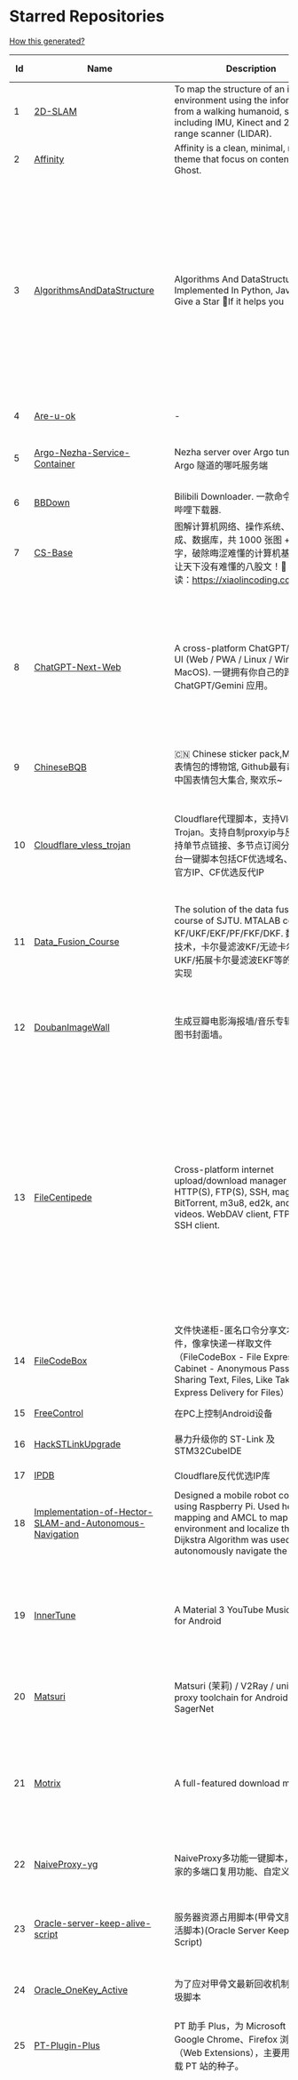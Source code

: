 # Starred Repositories  
[How this generated?](../master/USAGE.md)  
  
| Id 			| Name			| Description | Star Counts | Topics/Tags   | Last Updated 	|  
| ----------- | ----------- 	| ----------- | ----------- | ----------- 	| -----------   |  
|1|[2D-SLAM](https://github.com/Pontusun/2D-SLAM.git)|To map the structure of an indoor environment using the information from a walking humanoid, sensors including IMU, Kinect and 2D laser range scanner (LIDAR).|14||2-4-2015|  
|2|[Affinity](https://github.com/Showfom/Affinity.git)|Affinity is a clean, minimal, modern theme that focus on content for Ghost.|137|ghost, ghost-theme, ghost-themes|16-12-2019|  
|3|[AlgorithmsAndDataStructure](https://github.com/Py-Contributors/AlgorithmsAndDataStructure.git)|Algorithms And DataStructure Implemented In Python, Java & CPP, Give a Star 🌟If it helps you|937|data-structures, algorithms-and-data-structures, python-data-structures, python-algorithms, backtracking-algorithm, linkedlist, algorithm, cpp, python, algorithms, open-source, java, javascript, python3, computer-science|2-6-2024|  
|4|[Are-u-ok](https://github.com/AUK9527/Are-u-ok.git)|-|8428||13-8-2024|  
|5|[Argo-Nezha-Service-Container](https://github.com/fscarmen2/Argo-Nezha-Service-Container.git)|Nezha server over Argo tunnel 使用 Argo 隧道的哪吒服务端|603|nezha, probe, argo, cloudflared, paas, tunnel, vps|18-6-2024|  
|6|[BBDown](https://github.com/nilaoda/BBDown.git)|Bilibili Downloader. 一款命令行式哔哩哔哩下载器.|9226|downloader|14-8-2024|  
|7|[CS-Base](https://github.com/xiaolincoder/CS-Base.git)|图解计算机网络、操作系统、计算机组成、数据库，共 1000 张图 + 50 万字，破除晦涩难懂的计算机基础知识，让天下没有难懂的八股文！🚀 在线阅读：https://xiaolincoding.com  |13775|java, cpp, python, c, golang, linux, network, tcp|5-7-2024|  
|8|[ChatGPT-Next-Web](https://github.com/ChatGPTNextWeb/ChatGPT-Next-Web.git)|A cross-platform ChatGPT/Gemini UI (Web / PWA / Linux / Win / MacOS). 一键拥有你自己的跨平台 ChatGPT/Gemini 应用。|74271|chatgpt, nextjs, vercel, webui, cross-platform, tauri, tauri-app, react, desktop, gemini, fe, gemini-pro, gemini-server, gemini-ultra, ollama, groq, claude, calclaude, gpt-4o|24-8-2024|  
|9|[ChineseBQB](https://github.com/zhaoolee/ChineseBQB.git)|🇨🇳 Chinese sticker pack,More joy / 表情包的博物馆, Github最有毒的仓库, 中国表情包大集合, 聚欢乐~|12109||15-6-2024|  
|10|[Cloudflare_vless_trojan](https://github.com/yonggekkk/Cloudflare_vless_trojan.git)|Cloudflare代理脚本，支持Vless与Trojan。支持自制proxyip与反代ip！支持单节点链接、多节点订阅分享。多平台一键脚本包括CF优选域名、CF优选官方IP、CF优选反代IP|3947|cdn, vless, cloudflare-workers, v2ray, xray, ygkkk, cloudflare-pages, cloudflare, trojan, base64, clash-meta, sing-box|25-8-2024|  
|11|[Data_Fusion_Course](https://github.com/ChangjingLiu/Data_Fusion_Course.git)|The solution of the data fusion  course of SJTU. MTALAB code for KF/UKF/EKF/PF/FKF/DKF. 数据融合技术，卡尔曼滤波KF/无迹卡尔曼滤波UKF/拓展卡尔曼滤波EKF等的MATLAB实现|62|kalman-filter, kalman|9-7-2023|  
|12|[DoubanImageWall](https://github.com/icue/DoubanImageWall.git)|生成豆瓣电影海报墙/音乐专辑封面墙/图书封面墙。|202|douban, douban-movie, douban-music, douban-crawler, douban-spider, douban-book|15-8-2024|  
|13|[FileCentipede](https://github.com/filecxx/FileCentipede.git)|Cross-platform internet upload/download manager for HTTP(S), FTP(S), SSH, magnet-link, BitTorrent, m3u8, ed2k, and online videos.  WebDAV client, FTP client, SSH client.|7277|bittorrent-client, download-manager, download-videos, bt, magnet, libtorrent, http-client, ftp-client, download, video-downloader, stream-downloader, torrent, qbittorrent, transmission, webdav-client, ssh-client, m3u8, remote-download, qt|29-7-2024|  
|14|[FileCodeBox](https://github.com/vastsa/FileCodeBox.git)|文件快递柜-匿名口令分享文本，文件，像拿快递一样取文件（FileCodeBox - File Express Cabinet - Anonymous Passcode Sharing Text, Files, Like Taking Express Delivery for Files）|3766|python, anonymous, fastapi, tool, filecodebox|28-7-2024|  
|15|[FreeControl](https://github.com/pdone/FreeControl.git)|在PC上控制Android设备|1861|android, adb, scrcpy|19-7-2024|  
|16|[HackSTLinkUpgrade](https://github.com/armink/HackSTLinkUpgrade.git)|暴力升级你的 ST-Link 及 STM32CubeIDE|92|st-link, stm32, stcubeide, cubeide|4-12-2022|  
|17|[IPDB](https://github.com/ymyuuu/IPDB.git)|Cloudflare反代优选IP库|1166||25-8-2024|  
|18|[Implementation-of-Hector-SLAM-and-Autonomous-Navigation](https://github.com/Badri-R-S/Implementation-of-Hector-SLAM-and-Autonomous-Navigation.git)|Designed a mobile robot controlled using Raspberry Pi. Used hector mapping and AMCL to map the environment and localize the robot. Dijkstra Algorithm was used to autonomously navigate the robot.|2|amcl, hector-slam, ros, slam|13-11-2022|  
|19|[InnerTune](https://github.com/z-huang/InnerTune.git)|A Material 3 YouTube Music client for Android|3944|music, music-player, youtube, android, youtube-music, material-design, materialyou, innertube|25-8-2024|  
|20|[Matsuri](https://github.com/MatsuriDayo/Matsuri.git)|Matsuri (茉莉) / V2Ray / universal proxy toolchain for Android / Fork of SagerNet|2520|android, shadowsocks, v2ray, anticensorship|30-6-2023|  
|21|[Motrix](https://github.com/agalwood/Motrix.git)|A full-featured download manager.|44710|motrix, aria2, download-manager, macos, windows, linux, bittorrent, magnet, electron, bt, mac, download, torrent|7-6-2023|  
|22|[NaiveProxy-yg](https://github.com/yonggekkk/NaiveProxy-yg.git)|NaiveProxy多功能一键脚本，全网独家的多端口复用功能、自定义伪装站|299|acme, naiveproxy, warp, ygkkk|18-12-2023|  
|23|[Oracle-server-keep-alive-script](https://github.com/spiritLHLS/Oracle-server-keep-alive-script.git)|服务器资源占用脚本(甲骨文服务器保活脚本)(Oracle Server Keep Alive Script)|1599|alive, centos, debian, oracle, redhat, server, ubuntu, bash, oracle-cloud, dynamic, speedtest-cli, speedtest-go|22-10-2023|  
|24|[Oracle_OneKey_Active](https://github.com/Mrmineduce21/Oracle_OneKey_Active.git)|为了应对甲骨文最新回收机制而作的垃圾脚本|296||15-3-2023|  
|25|[PT-Plugin-Plus](https://github.com/pt-plugins/PT-Plugin-Plus.git)|PT 助手 Plus，为 Microsoft Edge、Google Chrome、Firefox 浏览器插件（Web Extensions），主要用于辅助下载 PT 站的种子。|6604|chrome-extension, firefox-addon, web-extension, edge-extension|3-8-2024|  
|26|[PathPlanning](https://github.com/zhm-real/PathPlanning.git)|Common used path planning algorithms with animations.|7775|astar, anytime-repairing-astar, learning-realtime-astar, realtime-adaptive-astar, lifelong-planning-astar, dstar, dstar-lite, anytime-dstar, rrt, rrt-star, rrt-connect, dynamic-rrt, extended-rrt, informed-rrt-star, fast-marching-trees, rrt-star-smart, batch-informed-trees, path-planning|14-12-2020|  
|27|[ROS-Autonomous-Robot](https://github.com/Abinay-Brown/ROS-Autonomous-Robot.git)|Autonomous Differential Drive Robot equipped with LIDAR AND IMU uses Hector-SLAM for mapping and ROS Navigation Stack to navigate autonomously|8||27-7-2023|  
|28|[STranslate](https://github.com/ZGGSONG/STranslate.git)|A ready-to-use, ready-to-go translation ocr tool developed by WPF/WPF 开发的一款即开即用、即用即走的翻译、OCR工具|1609|deepl, wpf, mvvm, bing, openai, ocr, paddleocr, stranslate|24-8-2024|  
|29|[Shadowrocket-ADBlock-Rules](https://github.com/h2y/Shadowrocket-ADBlock-Rules.git)|提供多款 Shadowrocket 规则，带广告过滤功能。用于 iOS 未越狱设备选择性地自动翻墙。|15579|shadowrocket, surge, gfw, shadowsocks, shadowsocksr, ssr, proxy|12-4-2021|  
|30|[SteamTools](https://github.com/BeyondDimension/SteamTools.git)|🛠「Watt Toolkit」是一个开源跨平台的多功能 Steam 工具箱。|19368|steam, csharp, dotnet, wpf, mvvm, xaml, avalonia, avaloniaui, dotnetcore, cross-platform, steamtools, linux-app, windows-app, macos-app, ios-app, android-app, crossplatform|22-8-2024|  
|31|[Telegraph-Image](https://github.com/cf-pages/Telegraph-Image.git)|Image Hosting solution, Flickr/imgur alternative, make it easy for users to share their images. Using Cloudflare Pages and Telegraph.|3038|cloudflare, cloudflare-pages, flickr, image, image-host, image-hosting, image-sharing, imgur, serverless, telegraph, upload-images|7-7-2024|  
|32|[Umi-OCR](https://github.com/hiroi-sora/Umi-OCR.git)|OCR software, free and offline. 开源、免费的离线OCR软件。支持截屏/批量导入图片，PDF文档识别，排除水印/页眉页脚，扫描/生成二维码。内置多国语言库。|24181|paddleocr, ocr, ocr-python, umi-ocr, qml, qt, screenshot|22-8-2024|  
|33|[UnblockNeteaseMusic](https://github.com/nondanee/UnblockNeteaseMusic.git)|Revive unavailable songs for Netease Cloud Music|17390|netease-cloud-music, unblocker, proxy-server|22-12-2020|  
|34|[VipVideo](https://github.com/iodefog/VipVideo.git)|各大网站vip视频、世界杯直播（CCTV5）免费观看 - Mac版。付费电影，VIP会员剧等，去广告播放。自用视频或者电影URL，音乐破解URL，CCTV等电视播放URL，爱奇艺、腾讯视频、芒果视频、bilibili、美剧、韩剧、日剧、音乐破解|3093||18-1-2023|  
|35|[WorkerVless2sub](https://github.com/cmliu/WorkerVless2sub.git)|这个是一个将 Cloudflare Workers - VLESS 搭配 自建优选域名 的 订阅生成器|3051||25-8-2024|  
|36|[X-TRACK](https://github.com/FASTSHIFT/X-TRACK.git)|A GPS bicycle speedometer that supports offline maps and track recording |5336|gps, gps-tracking, bicycle, speedometer, offline-maps, mcu, lvgl, mvp, gpx|21-8-2024|  
|37|[YYeTsBot](https://github.com/tgbot-collection/YYeTsBot.git)|🎬 人人影视 机器人和网站，包含人人影视全部资源以及众多网友的网盘分享|14130|yyets, telegram-bot, movies, tv-shows, bot, zimuxia|21-7-2024|  
|38|[aliyundrive-webdav](https://github.com/messense/aliyundrive-webdav.git)|阿里云盘 WebDAV 服务|9592|aliyundrive, aliyundrive-client, webdav-server, openwrt-package, luci-app|23-7-2024|  
|39|[aria2](https://github.com/aria2/aria2.git)|aria2 is a lightweight multi-protocol & multi-source, cross platform download utility operated in command-line. It supports HTTP/HTTPS, FTP, SFTP, BitTorrent and Metalink.|34836|cpp11, http, ftp, sftp, bittorrent, rpc, download, metalink|30-6-2024|  
|40|[awesome-english-ebooks](https://github.com/hehonghui/awesome-english-ebooks.git)|经济学人(含音频)、纽约客、卫报、连线、大西洋月刊等英语杂志免费下载,支持epub、mobi、pdf格式, 每周更新|20599|download, ebooks, economist, economist-ebooks, new-yorker, pdf|23-8-2024|  
|41|[awesome-toolbox-chinese](https://github.com/bestxtools/awesome-toolbox-chinese.git)|🧰 优秀工具箱集合 - 收集，推荐好用、优秀的工具箱。工具箱大全。  https://awesome-toolbox-chinese.bestxtools.com/   https://😎🧰.bestxtools.com/|982|toolbox, toolboxes, tools, awesome-list, awesome, awesome-toolbox, awesome-tools, online-tools, online-tools-websites, bestxtools|28-8-2023|  
|42|[bili2text](https://github.com/lanbinshijie/bili2text.git)|Bilibili视频转文字，一步到位，输入链接即可使用|525||18-7-2024|  
|43|[biliup](https://github.com/biliup/biliup.git)|全自动录播、直播录制、分p投稿工具，支持twitch、ytb频道搬运。|3076|bilibili, huya, douyu, douyin, bilibiliupload, youtube, twitch, downloader, download|17-8-2024|  
|44|[cashbook-web](https://github.com/dingdangdog/cashbook-web.git)|Docker部署的Web记账本。|61|cashbook, web, docker, ledger|17-8-2024|  
|45|[clash-verge-rev](https://github.com/clash-verge-rev/clash-verge-rev.git)|Continuation of Clash Verge - A Clash Meta GUI based on Tauri (Windows, MacOS, Linux)|30718|clash, clash-meta, clash-verge, linux, mac, tauri-app, windows, mihomo|23-8-2024|  
|46|[cloudflare](https://github.com/ip-scanner/cloudflare.git)|-|3670||14-2-2024|  
|47|[cloudflare_temp_email](https://github.com/dreamhunter2333/cloudflare_temp_email.git)|CloudFlare free temp domain email 免费收发 临时域名邮箱 支持附件 IMAP SMTP TelegramBot|1906|cloudflare-email, cloudflare-pages, cloudflare-workers, email, free|25-8-2024|  
|48|[dijkstras-algorithm](https://github.com/mburst/dijkstras-algorithm.git)|Implementations of Dijkstra's shortest path algorithm in different languages|524||21-2-2023|  
|49|[echarts](https://github.com/apache/echarts.git)|Apache ECharts is a powerful, interactive charting and data visualization library for browser|59998|echarts, data-visualization, charts, charting-library, visualization, apache, data-viz, canvas, svg|12-8-2024|  
|50|[extract_forward_tgbot](https://github.com/AhFeil/extract_forward_tgbot.git)|存储转发给它的消息，并能推送到网页，方便查看编辑信息，附带拼接图片、视频转 GIF 功能。 Store the messages forwarded to it, and be able to push them to the web page, for easy viewing and editing of the information.|94|python3, telegram-bot|22-6-2024|  
|51|[free](https://github.com/freefq/free.git)|翻墙、免费翻墙、免费科学上网、免费节点、免费梯子、免费ss/v2ray/trojan节点、蓝灯、谷歌商店、翻墙梯子|36688|fanqiang, v2ray, lantern, trojan, freefq, gfw, vmess, bulink, vpn, shadowsocks|6-2-2024|  
|52|[get_subscribe](https://github.com/ermaozi/get_subscribe.git)|✈️ 免费机场  / 免费VPN -> 自动获取免 clash/v2ray/trojan/sr/ssr 订阅链接，间隔12小时持续更新   科学上网   翻墙|6572|clash, v2ray, trojan, trojan-go, sr, ssr, android, vpn|25-8-2024|  
|53|[halo](https://github.com/halo-dev/halo.git)|强大易用的开源建站工具。|32987|halo, cms, halocms, content-management-system, blog, blog-engine|25-8-2024|  
|54|[hector_slam_Ceres](https://github.com/wenbowen123/hector_slam_Ceres.git)|"Localization and Perception for Control and Decision-Making of a Low-Speed Autonomous Shuttle in a Campus Pilot Deployment." SAE International Journal of Connected and Automated Vehicles 1, no. 12-01-02-0003 (2018).|23|slam, robotics, self-driving-car, ceres-solver|21-4-2019|  
|55|[hexo](https://github.com/hexojs/hexo.git)|A fast, simple & powerful blog framework, powered by Node.js.|39085|hexo, javascript, nodejs, static-site-generator, typescript|1-7-2024|  
|56|[html5-speedtest](https://github.com/insoxin/html5-speedtest.git)|一个基于HTML5的Speedtest 开源速度测试(服务器网速)只有9kb的精简汉化|112|html5-speedtest, speedtest|20-9-2019|  
|57|[iptv-sources](https://github.com/HerbertHe/iptv-sources.git)|Autoupdate iptv sources|5945|iptv, iptv-channels, iptv-m3u, m3u, kodi, tvbox, diyp, docker|10-8-2024|  
|58|[iptv-sources](https://github.com/wuhu-pig/iptv-sources.git)|自动抓取更新iptv源 Autoupdate iptv sources|1||17-12-2023|  
|59|[jpg2gif](https://github.com/hellodk34/jpg2gif.git)|把telegram导出的jpg/jpeg/png静态表情图片转换成微信能够导入的.gif文件|80|sticker, stickers, telegram|10-4-2024|  
|60|[keyword_alert_bot](https://github.com/Hootrix/keyword_alert_bot.git)|telegram keyword alert bot ⏰|230|telegram-bot, bot, python, telegram, docker, sqlite|11-7-2024|  
|61|[lottie-converter](https://github.com/ed-asriyan/lottie-converter.git)|Converts Lottie Animations (.json / .lottie) and Telegram stickers (*.tgs) to GIF / PNG / APNG / WEBP / WEBM|792|tgs, telegram, gif, sticker, lottie, stickers, animated-stickers, gifski, webp, apng, png, tgs-to-apng, tgs-to-gif, tgs-to-png, tgs-to-webp, lottie-to-apng, lottie-to-gif, lottie-to-webp, lottie-to-webm, webm|26-5-2024|  
|62|[matlab_motion_planning](https://github.com/ai-winter/matlab_motion_planning.git)|Motion planning and Navigation of AGV/AMR：matlab implementation of Dijkstra, A*, Theta*, JPS, D*, LPA*, D* Lite, RRT, RRT*, RRT-Connect, Informed RRT*, ACO, Voronoi, PID, LQR, MPC, APF, RPP, DWA, DDPG, Bezier, B-spline, Dubins, Reeds-Shepp etc.|272|a-star, d-star, dijkstra, dynamic-window-approach, informed-rrt-star, jump-point-search, motion-planning, rrt, rrt-connect, rrt-star, ant-colony-optimization, pid-control, voronoi, theta-star, artificial-potential-field, lqr-controller, mpc-control|8-2-2024|  
|63|[mdx-editor](https://github.com/maqi1520/mdx-editor.git)|⛷ A versatile WeChat typesetting editor，also a cross-platform Markdown note-taking software ⛷ 微信排版编辑器，也是一款跨平台 Markdown 笔记软件|1008|mdx, online, markdown-editor, markdown, nextjs|18-8-2024|  
|64|[mihomo](https://github.com/MetaCubeX/mihomo.git)|A simple Python Pydantic model for Honkai: Star Rail parsed data from the Mihomo API.|14901|honkai-star-rail, mihomo, python, star-rail-api|18-5-2024|  
|65|[n8n](https://github.com/n8n-io/n8n.git)|Free and source-available fair-code licensed workflow automation tool. Easily automate tasks across different services.|44227|automation, automated, ipaas, n8n, workflow, typescript, node, self-hosted, integrations, workflow-automation, cli, development, docker, low-code, low-code-development-platform, data-flow, integration-framework, apis, low-code-platform, no-code|24-8-2024|  
|66|[nekoray](https://github.com/MatsuriDayo/nekoray.git)|Qt based cross-platform GUI proxy configuration manager (backend: sing-box)|12037|linux, proxy, qt, shadowsocks, sing-box, trojan, v2ray, vless, vmess, windows|20-7-2024|  
|67|[new-pac](https://github.com/Alvin9999/new-pac.git)|翻墙-科学上网、自由上网、免费科学上网、免费翻墙、油管youtube、fanqiang、VPN、一键翻墙浏览器，vps一键搭建翻墙服务器脚本/教程，免费shadowsocks/ss/ssr/v2ray/goflyway账号/节点，翻墙梯子，电脑、手机、iOS、安卓、windows、Mac、Linux、路由器翻墙、科学上网|53947|fanqiang, free-ssr, free-ss, ssr, shadowsocks, v2ray, gfw, shadowsocksr, ss, vmess, brook, goflyway, naiveproxy, freegate, kcptun, trojan, vpn, lantern|24-8-2024|  
|68|[ott](https://github.com/jianchang512/ott.git)|Api tool for local offline text translation supporting multiple languages/支持多语言的本地离线文字翻译api|410|translate, translation, translator|30-3-2024|  
|69|[plugins](https://github.com/typecho-fans/plugins.git)|Typecho Fans插件作品目录|1741|typecho, typecho-plugin, php, javascript|11-8-2024|  
|70|[qrcp](https://github.com/claudiodangelis/qrcp.git)|:zap: Transfer files over wifi from your computer to your mobile device by scanning a QR code without leaving the terminal.|9910|utility, golang, qrcode, cli, command-line|3-2-2024|  
|71|[radishes](https://github.com/radishes-music/radishes.git)|Cross-platform copyright-free music platform（跨平台的无版权的音乐平台）. 支持 windows / macos / linux / web|1090|radishes, music, electron, vue3, typescript, id3-writer, id3-reader, music-player, unblock, vip|26-5-2024|  
|72|[robot_pose_ekf](https://github.com/ros-planning/robot_pose_ekf.git)|robot_pose_ekf package for ROS Melodic and later|278||2-3-2021|  
|73|[robot_pose_ekf](https://github.com/udacity/robot_pose_ekf.git)|The robot_pose_ekf ROS package applies sensor fusion on the robot IMU and odometry values to estimate its 3D pose.|357||8-12-2021|  
|74|[robot_pose_ekf_learning](https://github.com/WinDistance/robot_pose_ekf_learning.git)|robot_pose_ekf 注释|5||20-11-2019|  
|75|[robot_pose_ekf_study](https://github.com/qianlima8888/robot_pose_ekf_study.git)|对ros下的robot_pose_ekf包源码依照个人理解添加注释|3||17-4-2019|  
|76|[rrt-algorithms](https://github.com/motion-planning/rrt-algorithms.git)|n-dimensional RRT, RRT* (RRT-Star)|596|geometry, rrt, rrt-star, algorithm, algorithms, random, motion-planning, tree|20-5-2024|  
|77|[scoutrobot](https://github.com/abelmeadows/scoutrobot.git)|We have successfully implemented the autonomous navigation of UAV with our custom python node using LiDAR ; 2D mapping with Hector SLAM and 3D mapping using Octomap algorithms in the ROS simulation environment. We also implemented an algorithm to manage the battery life of the UAV though which the UAV can use to return home when the battery-level drops down to a certain percentage.|51||27-4-2019|  
|78|[server](https://github.com/screego/server.git)|screen sharing for developers https://screego.net/|7556|webrtc, screensharing-tool, privacy, selfhosted, docker, go|25-8-2024|  
|79|[shuyuan](https://github.com/shidahuilang/shuyuan.git)|香色闺阁+阅读3.0书源+源阅读+爱阅书香+千阅+花火阅读+读不舍手+IPTV源+IPA巨魔应用=自动更新|5204|xiangsegige, reader, shuyuan, yuedu, aiyueshuxiang, yuanyuedu, iptv, ipa, trollstore, tts|25-8-2024|  
|80|[sing-box_hysteria2_tuic_argo_reality](https://github.com/yonggekkk/sing-box_hysteria2_tuic_argo_reality.git)|sing-box精装桶一键脚本【Hysteria2、Tuic5、Vless-reality、Vmess-ws/argo】：支持alpine系统，多端口跳跃、自签/acme双证书切换、Argo固定临时双隧道（可共存）；附singbox电脑网页客户端下载|1867|argo, clash-meta, hysteria2, sing-box, v2rayn, openclash, shadowrocket, cloudflared, acme, telegram-bot, geosite, v2ray, xray, tuic, warp, alpine|17-7-2024|  
|81|[sshwifty](https://github.com/nirui/sshwifty.git)|Web SSH & Telnet (WebSSH & WebTelnet client) 🔮|2294|webssh, webssh2, webtelnet, telnet, ssh|24-8-2024|  
|82|[starred-repo-toc](https://github.com/yks0000/starred-repo-toc.git)|Generates Markdown table for all Starred Repositories by a GitHub user.|38|starred-repositories, starred|25-8-2024|  
|83|[translators](https://github.com/zotero/translators.git)|Zotero Translators|1225||22-8-2024|  
|84|[v2rayN](https://github.com/2dust/v2rayN.git)|A GUI client for Windows, support Xray core and v2fly core and others|66163|windows, proxy, socks5, shadowsocks, trojan, v2ray, v2fly, xray, vmess, vless, xtls|22-8-2024|  
|85|[vaultwarden](https://github.com/dani-garcia/vaultwarden.git)|Unofficial Bitwarden compatible server written in Rust, formerly known as bitwarden_rs|36183|vaultwarden, bitwarden, rust, docker, rocket, hacktoberfest, bitwarden-rs|24-8-2024|  
|86|[vps-inventory-monitoring](https://github.com/546669204/vps-inventory-monitoring.git)|VPS库存监控系统 --- 实时把握库存信息|324||8-7-2019|  
|87|[warp-yg](https://github.com/yonggekkk/warp-yg.git)|warp多功能一键脚本，支持warp-go与wgcf切换，无限生成warp配置文件，支持升级warp+、warp团队账户，查看VPS本地IP、netflix、chatgpt解锁状态|3579|netflix, warp, warp-go, wgcf, cloudflare, ygkkk, chatgpt, socks5-proxy, warp-cli, vpn, endpoint, replit, wireguard|8-5-2024|  
|88|[wifi-cracking](https://github.com/brannondorsey/wifi-cracking.git)|Crack WPA/WPA2 Wi-Fi Routers with Airodump-ng and Aircrack-ng/Hashcat|11307|wifi, wpa2-cracking, aircrack-ng, hashcat, hacking, tutorial, cracking, password-cracking|18-5-2018|  
|89|[x-ui-yg](https://github.com/yonggekkk/x-ui-yg.git)|x-ui精简修改版脚本，支持alpine系统，集成argo固定临时双隧道（可共存），支持部分节点聚合订阅、sing-box订阅、clash-meta订阅的配置输出|1562|acme, bbr, x-ui, xray-core, ygkkk, ipv4, ipv6, socks5, wireguard, chatgpt, warp, argo, cloudflared, clash-meta, sing-box, alpine, httpupgrade, splithttp|21-8-2024|  
|90|[xiaomusic](https://github.com/hanxi/xiaomusic.git)|使用小爱音箱播放音乐，音乐使用 yt-dlp 下载。|1062|music, xiaoai, xiaoai-speaker, xiaomi|18-8-2024|  
  
